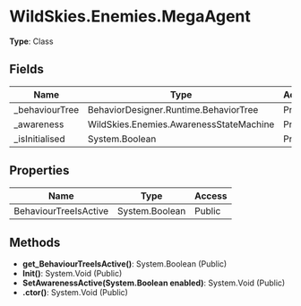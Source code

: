 ﻿# WildSkies.Enemies.MegaAgent

**Type**: Class

## Fields

| Name | Type | Access |
|------|------|--------|
| _behaviourTree | BehaviorDesigner.Runtime.BehaviorTree | Private |
| _awareness | WildSkies.Enemies.AwarenessStateMachine | Private |
| _isInitialised | System.Boolean | Private |

## Properties

| Name | Type | Access |
|------|------|--------|
| BehaviourTreeIsActive | System.Boolean | Public |

## Methods

- **get_BehaviourTreeIsActive()**: System.Boolean (Public)
- **Init()**: System.Void (Public)
- **SetAwarenessActive(System.Boolean enabled)**: System.Void (Public)
- **.ctor()**: System.Void (Public)

